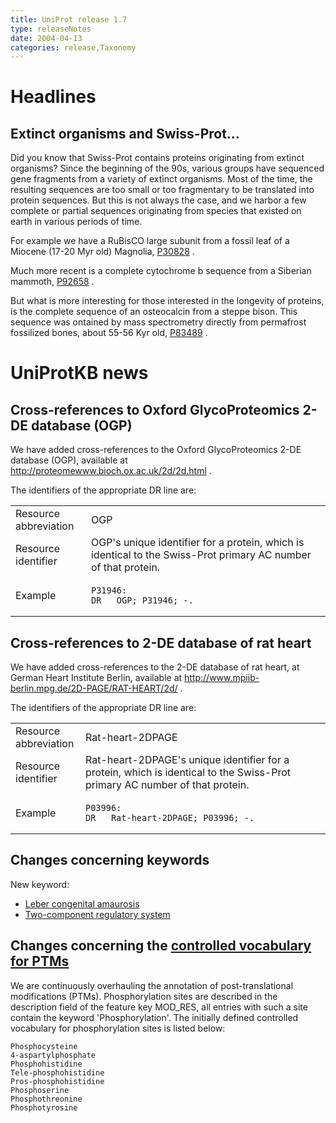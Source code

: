 ```yaml
---
title: UniProt release 1.7
type: releaseNotes
date: 2004-04-13
categories: release,Taxonomy
---
```


# Headlines

## Extinct organisms and Swiss-Prot...

Did you know that Swiss-Prot contains proteins originating from extinct organisms? Since the beginning of the 90s, various groups have sequenced gene fragments from a variety of extinct organisms. Most of the time, the resulting sequences are too small or too fragmentary to be translated into protein sequences. But this is not always the case, and we harbor a few complete or partial sequences originating from species that existed on earth in various periods of time.

For example we have a RuBisCO large subunit from a fossil leaf of a Miocene (17-20 Myr old) Magnolia, [P30828](http://www.uniprot.org/uniprotkb/P30828) .

Much more recent is a complete cytochrome b sequence from a Siberian mammoth, [P92658](http://www.uniprot.org/uniprotkb/P92658) .

But what is more interesting for those interested in the longevity of proteins, is the complete sequence of an osteocalcin from a steppe bison. This sequence was ontained by mass spectrometry directly from permafrost fossilized bones, about 55-56 Kyr old, [P83489](http://www.uniprot.org/uniprotkb/P83489) .

# UniProtKB news

## Cross-references to Oxford GlycoProteomics 2-DE database (OGP)

We have added cross-references to the Oxford GlycoProteomics 2-DE database (OGP), available at <http://proteomewww.bioch.ox.ac.uk/2d/2d.html> .

The identifiers of the appropriate DR line are:

<table><colgroup><col style="width: 24%" /><col style="width: 76%" /></colgroup><tbody><tr class="odd"><td>Resource abbreviation</td><td>OGP</td></tr><tr class="even"><td>Resource identifier</td><td>OGP's unique identifier for a protein, which is identical to the Swiss-Prot primary AC number of that protein.</td></tr><tr class="odd"><td>Example</td><td><pre><code>P31946:
DR   OGP; P31946; -.</code></pre></td></tr></tbody></table>

## Cross-references to 2-DE database of rat heart

We have added cross-references to the 2-DE database of rat heart, at German Heart Institute Berlin, available at <http://www.mpiib-berlin.mpg.de/2D-PAGE/RAT-HEART/2d/> .

The identifiers of the appropriate DR line are:

<table><colgroup><col style="width: 22%" /><col style="width: 77%" /></colgroup><tbody><tr class="odd"><td>Resource abbreviation</td><td>Rat-heart-2DPAGE</td></tr><tr class="even"><td>Resource identifier</td><td>Rat-heart-2DPAGE's unique identifier for a protein, which is identical to the Swiss-Prot primary AC number of that protein.</td></tr><tr class="odd"><td>Example</td><td><pre><code>P03996:
DR   Rat-heart-2DPAGE; P03996; -.</code></pre></td></tr></tbody></table>

## Changes concerning keywords

New keyword:

- [Leber congenital amaurosis](http://www.uniprot.org/keywords/KW-0901)
- [Two-component regulatory system](http://www.uniprot.org/keywords/KW-0902)

## Changes concerning the [controlled vocabulary for PTMs](https://ftp.uniprot.org/pub/databases/uniprot/current_release/knowledgebase/complete/docs/ptmlist)

We are continuously overhauling the annotation of post-translational modifications (PTMs). Phosphorylation sites are described in the description field of the feature key MOD_RES, all entries with such a site contain the keyword 'Phosphorylation'. The initially defined controlled vocabulary for phosphorylation sites is listed below:

    Phosphocysteine
    4-aspartylphosphate
    Phosphohistidine
    Tele-phosphohistidine
    Pros-phosphohistidine
    Phosphoserine
    Phosphothreonine
    Phosphotyrosine
